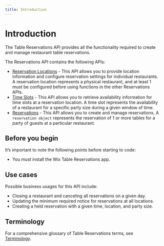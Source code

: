 ```yaml
---
title: Introduction
---
```


# Introduction

The Table Reservations API provides all the functionality required to create and manage restaurant table reservations. 

The Reservations API contains the following APIs:

* [Reservation Locations](https://www.wix.com/velo/reference/wix-table-reservations-v2/reservationlocations) - This API allows you to provide location information and configure reservation settings for individual restaurants. A reservation location represents a physical restaurant, and at least 1 must be configured before using functions in the other Reservations APIs.
* [Time Slots](https://www.wix.com/velo/reference/wix-table-reservations-v2/timeslots) - This API allows you to retrieve availability information for time slots at a reservation location. A time slot represents the availability of a restaurant for a specific party size during a given window of time. 
* [Reservations](https://www.wix.com/velo/reference/wix-table-reservations-v2/reservations) - This API allows you to create and manage reservations. A `reservation object` represents the reservation of 1 or more tables for a party of guests at a particular restaurant.
  
## Before you begin

It’s important to note the following points before starting to code:

* You must install the Wix Table Reservations app.

## Use cases

Possible business usages for this API include:

* Closing a restaurant and canceling all reservations on a given day.
* Updating the minimum required notice for reservations at all locations.
* Creating a held reservation with a given time, location, and party size.

## Terminology

For a comprehensive glossary of Table Reservations terms, see [Terminology](https://www.wix.com/velo/reference/wix-table-reservations-v2/terminology).
